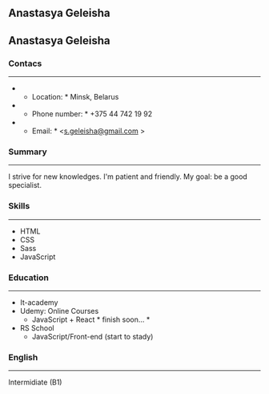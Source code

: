 ## Anastasya Geleisha ##
## Anastasya Geleisha ##

### Contacs ###
---------------
* * Location: * Minsk, Belarus
* * Phone number: * +375 44 742 19 92
* * Email: * <s.geleisha@gmail.com >

### Summary ###
---------------
I strive for new knowledges. I'm patient and friendly. My goal: be a good specialist.

### Skills ###
---------------
* HTML
* CSS
* Sass
* JavaScript

### Education ###
---------------
* It-academy
* Udemy: Online Courses
    * JavaScript + React * finish soon… *
* RS School
    * JavaScript/Front-end (start to stady)

### English ###
-----------------
Intermidiate (B1)
